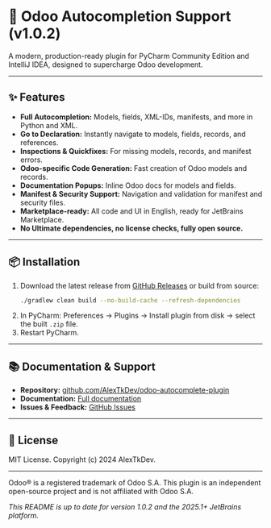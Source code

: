 # 🚀 Odoo Autocompletion Support (v1.0.2)

A modern, production-ready plugin for PyCharm Community Edition and IntelliJ IDEA, designed to supercharge Odoo development.

---

## ✨ Features
- **Full Autocompletion:** Models, fields, XML-IDs, manifests, and more in Python and XML.
- **Go to Declaration:** Instantly navigate to models, fields, records, and references.
- **Inspections & Quickfixes:** For missing models, records, and manifest errors.
- **Odoo-specific Code Generation:** Fast creation of Odoo models and records.
- **Documentation Popups:** Inline Odoo docs for models and fields.
- **Manifest & Security Support:** Navigation and validation for manifest and security files.
- **Marketplace-ready:** All code and UI in English, ready for JetBrains Marketplace.
- **No Ultimate dependencies, no license checks, fully open source.**

---

## 📦 Installation
1. Download the latest release from [GitHub Releases](https://github.com/AlexTkDev/odoo-autocomplete-plugin/releases) or build from source:
   ```bash
   ./gradlew clean build --no-build-cache --refresh-dependencies
   ```
2. In PyCharm: Preferences → Plugins → Install plugin from disk → select the built `.zip` file.
3. Restart PyCharm.

---

## 📚 Documentation & Support
- **Repository:** [github.com/AlexTkDev/odoo-autocomplete-plugin](https://github.com/AlexTkDev/odoo-autocomplete-plugin)
- **Documentation:** [Full documentation](https://github.com/AlexTkDev/odoo-autocomplete-plugin/blob/master/documentation/README.md)
- **Issues & Feedback:** [GitHub Issues](https://github.com/AlexTkDev/odoo-autocomplete-plugin/issues)

---

## 📝 License
MIT License. Copyright (c) 2024 AlexTkDev.

---
Odoo® is a registered trademark of Odoo S.A. This plugin is an independent open-source project and is not affiliated with Odoo S.A.

*This README is up to date for version 1.0.2 and the 2025.1+ JetBrains platform.*